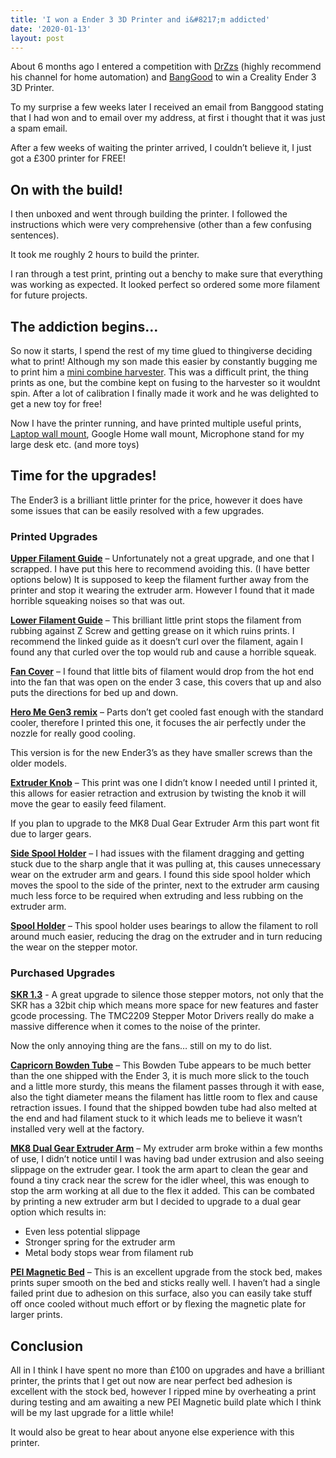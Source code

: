 ```yaml
---
title: 'I won a Ender 3 3D Printer and i&#8217;m addicted'
date: '2020-01-13'
layout: post
---
```

About 6 months ago I entered a competition with [DrZzs](https://www.youtube.com/drzzs) (highly recommend his channel for home automation) and [BangGood](https://www.banggood.com/) to win a Creality Ender 3 3D Printer.

To my surprise a few weeks later I received an email from Banggood stating that I had won and to email over my address, at first i thought that it was just a spam email.

After a few weeks of waiting the printer arrived, I couldn&#8217;t believe it, I just got a £300 printer for FREE!

## On with the build!

I then unboxed and went through building the printer. I followed the instructions which were very comprehensive (other than a few confusing sentences).

It took me roughly 2 hours to build the printer.

I ran through a test print, printing out a benchy to make sure that everything was working as expected. It looked perfect so ordered some more filament for future projects.

## The addiction begins&#8230;

So now it starts, I spend the rest of my time glued to thingiverse deciding what to print! Although my son made this easier by constantly bugging me to print him a [mini combine harvester](https://www.thingiverse.com/make:670192). This was a difficult print, the thing prints as one, but the combine kept on fusing to the harvester so it wouldnt spin. After a lot of calibration I finally made it work and he was delighted to get a new toy for free!

Now I have the printer running, and have printed multiple useful prints, [Laptop wall mount](https://www.thingiverse.com/thing:2334648), Google Home wall mount, Microphone stand for my large desk etc. (and more toys)

## Time for the upgrades!

The Ender3 is a brilliant little printer for the price, however it does have some issues that can be easily resolved with a few upgrades.

### Printed Upgrades

[**Upper Filament Guide**](https://www.thingiverse.com/thing:2917932) &#8211;
Unfortunately not a great upgrade, and one that I scrapped. I have put this here to recommend avoiding this. (I have better options below)
It is supposed to keep the filament further away from the printer and stop it wearing the extruder arm. However I found that it made horrible squeaking noises so that was out.

[**Lower Fila**](https://www.thingiverse.com/thing:2896612)**[ment Guide](https://www.thingiverse.com/thing:2896612)** &#8211;
This brilliant little print stops the filament from rubbing against Z Screw and getting grease on it which ruins prints.
I recommend the linked guide as it doesn&#8217;t curl over the filament, again I found any that curled over the top would rub and cause a horrible squeak.

**[Fan Cover](https://www.thingiverse.com/thing:3155772)** &#8211;
I found that little bits of filament would drop from the hot end into the fan that was open on the ender 3 case, this covers that up and also puts the directions for bed up and down.

[**Hero Me Gen3 remix**](https://www.thingiverse.com/thing:3991855) &#8211;
Parts don&#8217;t get cooled fast enough with the standard cooler, therefore I printed this one, it focuses the air perfectly under the nozzle for really good cooling.

This version is for the new Ender3&#8217;s as they have smaller screws than the older models.

**[Extruder Knob](https://www.thingiverse.com/thing:3109769)** &#8211;
This print was one I didn&#8217;t know I needed until I printed it, this allows for easier retraction and extrusion by twisting the knob it will move the gear to easily feed filament.

If you plan to upgrade to the MK8 Dual Gear Extruder Arm this part wont fit due to larger gears.

**[Side Spool Holder](https://www.thingiverse.com/thing:3515835)** &#8211;
I had issues with the filament dragging and getting stuck due to the sharp angle that it was pulling at, this causes unnecessary wear on the extruder arm and gears. I found this side spool holder which moves the spool to the side of the printer, next to the extruder arm causing much less force to be required when extruding and less rubbing on the extruder arm.

[**Spool Holder**](https://www.thingiverse.com/thing:3020026) &#8211;
This spool holder uses bearings to allow the filament to roll around much easier, reducing the drag on the extruder and in turn reducing the wear on the stepper motor.

### Purchased Upgrades

[**SKR 1.3**](https://www.aliexpress.com/item/32980032591.html?spm=a2g0s.9042311.0.0.136b4c4dNnV0Jh) -
A great upgrade to silence those stepper motors, not only that the SKR has a 32bit chip which means more space for new features and faster gcode processing. The TMC2209 Stepper Motor Drivers really do make a massive difference when it comes to the noise of the printer.

Now the only annoying thing are the fans&#8230; still on my to do list.

**[Capricorn Bowden Tube](https://www.aliexpress.com/item/32890419752.html?spm=a2g0s.9042311.0.0.136b4c4dNnV0Jh)** &#8211;
This Bowden Tube appears to be much better than the one shipped with the Ender 3, it is much more slick to the touch and a little more sturdy, this means the filament passes through it with ease, also the tight diameter means the filament has little room to flex and cause retraction issues.
I found that the shipped bowden tube had also melted at the end and had filament stuck to it which leads me to believe it wasn&#8217;t installed very well at the factory.

[**MK8 Dual Gear Extruder Arm**](https://www.aliexpress.com/item/33041468821.html?spm=a2g0s.9042311.0.0.136b4c4dNnV0Jh) &#8211;
My extruder arm broke within a few months of use, I didn&#8217;t notice until I was having bad under extrusion and also seeing slippage on the extruder gear. I took the arm apart to clean the gear and found a tiny crack near the screw for the idler wheel, this was enough to stop the arm working at all due to the flex it added. This can be combated by printing a new extruder arm but I decided to upgrade to a dual gear option which results in:
* Even less potential slippage
* Stronger spring for the extruder arm
* Metal body stops wear from filament rub

**[PEI Magnetic Bed](https://www.creality3dofficial.com/collections/cmagnet-tempered-glass/products/pei-magnetic-flexible)** &#8211;
This is an excellent upgrade from the stock bed, makes prints super smooth on the bed and sticks really well. I haven&#8217;t had a single failed print due to adhesion on this surface, also you can easily take stuff off once cooled without much effort or by flexing the magnetic plate for larger prints.

## Conclusion

All in I think I have spent no more than £100 on upgrades and have a brilliant printer, the prints that I get out now are near perfect bed adhesion is excellent with the stock bed, however I ripped mine by overheating a print during testing and am awaiting a new PEI Magnetic build plate which I think will be my last upgrade for a little while!

It would also be great to hear about anyone else experience with this printer.
